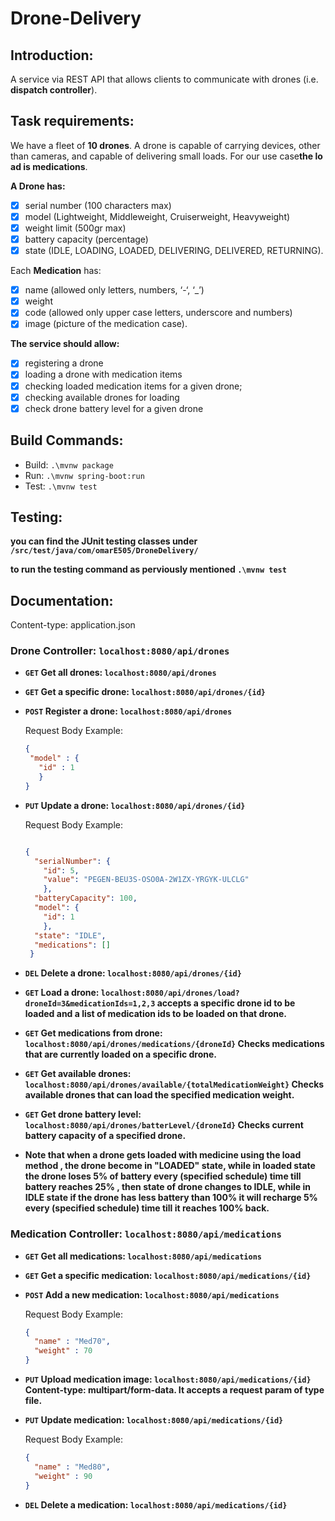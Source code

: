 # Drone-Delivery

## Introduction:
A service via REST API that allows clients to communicate with drones (i.e. **dispatch controller**).

## Task requirements:
We have a fleet of **10 drones**. A drone is capable of carrying devices, other than cameras, and capable of delivering small loads. For our use case**the load is medications**.

**A **Drone** has:**

* [x] serial number (100 characters max)
* [x] model (Lightweight, Middleweight, Cruiserweight, Heavyweight)
* [x] weight limit (500gr max)
* [x] battery capacity (percentage)
* [x] state (IDLE, LOADING, LOADED, DELIVERING, DELIVERED, RETURNING).

Each **Medication** has: 

* [x] name (allowed only letters, numbers, ‘-‘, ‘_’)
* [x] weight
* [x] code (allowed only upper case letters, underscore and numbers)
* [x] image (picture of the medication case).

**The service should allow:**

* [x] registering a drone
* [x] loading a drone with medication items
* [x] checking loaded medication items for a given drone;
* [x] checking available drones for loading
* [x] check drone battery level for a given drone
## Build Commands:
  * Build: `.\mvnw package`
  * Run: `.\mvnw spring-boot:run`
  * Test: `.\mvnw test`

## Testing:
**you can find the JUnit testing classes under `/src/test/java/com/omarE505/DroneDelivery/`**

**to run the testing command as perviously mentioned `.\mvnw test`**

## Documentation:
Content-type: application.json
### Drone Controller: `localhost:8080/api/drones`
   * **`GET` Get all drones: `localhost:8080/api/drones`**

   * **`GET` Get a specific drone: `localhost:8080/api/drones/{id}`**

   * **`POST` Register a drone: `localhost:8080/api/drones`**
   
       Request Body Example:
       ```JSON
      {
        "model" : {
          "id" : 1
          }
      }
       ```

   * **`PUT` Update a drone: `localhost:8080/api/drones/{id}`**

       Request Body Example:
       ```JSON
       
       {
         "serialNumber": {
           "id": 5,
           "value": "PEGEN-BEU3S-OSO0A-2W1ZX-YRGYK-ULCLG"
           },
         "batteryCapacity": 100,
         "model": {
           "id": 1
           },
         "state": "IDLE",
         "medications": []
        }
      ```

   * **`DEL` Delete a drone: `localhost:8080/api/drones/{id}`**

   * **`GET` Load a drone: `localhost:8080/api/drones/load?droneId=3&medicationIds=1,2,3` accepts a specific drone id to be loaded and a list of medication ids to be loaded on that drone.**

   * **`GET` Get medications from drone: `localhost:8080/api/drones/medications/{droneId}` Checks medications that are currently loaded on a specific drone.**

   * **`GET` Get available drones: `localhost:8080/api/drones/available/{totalMedicationWeight}` Checks available drones that can load the specified medication weight.**

   * **`GET` Get drone battery level: `localhost:8080/api/drones/batterLevel/{droneId}` Checks current battery capacity of a specified drone.**

   * **Note that when a drone gets loaded with medicine using the load method , the drone become in "LOADED" state, while in loaded state the drone loses 5% of battery every (specified schedule) time till battery reaches 25% , then state of drone changes to IDLE, while in IDLE state if the drone has less battery than 100% it will recharge 5% every (specified schedule) time till it reaches 100% back.**

### Medication Controller: `localhost:8080/api/medications`

  * **`GET` Get all medications: `localhost:8080/api/medications`**

  * **`GET` Get a specific medication: `localhost:8080/api/medications/{id}`**

  * **`POST` Add a new medication: `localhost:8080/api/medications`**

    Request Body Example:
    ```JSON
    {
      "name" : "Med70",
      "weight" : 70
    }
    ```

  * **`PUT` Upload medication image: `localhost:8080/api/medications/{id}` Content-type: multipart/form-data. It accepts a request param of type file.**

  * **`PUT` Update medication: `localhost:8080/api/medications/{id}`**

    Request Body Example:
    ```JSON
    {
      "name" : "Med80",
      "weight" : 90
    }
    ```

  * **`DEL` Delete a medication: `localhost:8080/api/medications/{id}`**
